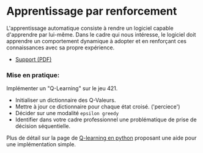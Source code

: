 # Apprentissage par renforcement

L'apprentissage automatique consiste à rendre un logiciel capable d'apprendre par lui-même. Dans le cadre qui nous intéresse, le logiciel doit apprendre un comportement dynamique à adopter et en renforçant ces connaissances avec sa propre expérience. 

- [Support (PDF)](https://raw.githubusercontent.com/ceri-num/module-DUU/master/notions/reinforcement.pdf)

### Mise en pratique:

Implémenter un "Q-Learning" sur le jeu 421.

- Initialiser un dictionnaire des Q-Valeurs.
- Mettre à jour ce dictionnaire pour chaque état croisé. ('perciece')
- Décider sur une modalité `epsilon greedy`
- Identifier dans votre cadre professionnel une problématique de prise de décision séquentielle.

Plus de détail sur la page de [Q-learning en python](./q-learning.md) proposant une aide pour une implémentation simple.
